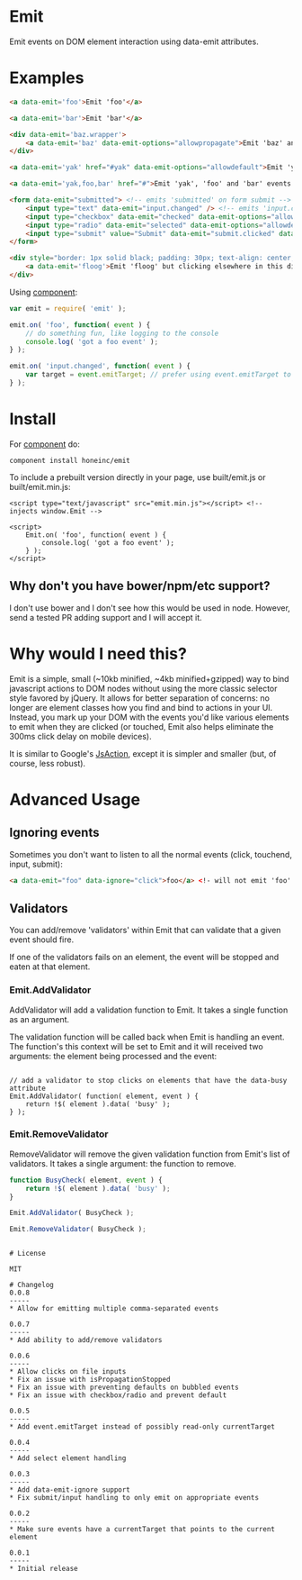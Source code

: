 # Emit

Emit events on DOM element interaction using data-emit attributes.

# Examples

```html
<a data-emit='foo'>Emit 'foo'</a>

<a data-emit='bar'>Emit 'bar'</a>

<div data-emit='baz.wrapper'>
    <a data-emit='baz' data-emit-options="allowpropagate">Emit 'baz' and, due to propagation, 'baz.wrapper'.</a>
</div>

<a data-emit='yak' href="#yak" data-emit-options="allowdefault">Emit 'yak' and allow default navigation to #yak.</a>

<a data-emit='yak,foo,bar' href="#">Emit 'yak', 'foo' and 'bar' events.</a>

<form data-emit="submitted"> <!-- emits 'submitted' on form submit -->
    <input type="text" data-emit="input.changed" /> <!-- emits 'input.changed' on input -->
    <input type="checkbox" data-emit="checked" data-emit-options="allowdefault">This is a checkbox.</input> <!-- allowdefault will let the checkbox check -->
    <input type="radio" data-emit="selected" data-emit-options="allowdefault">This is a radio button.</input> <!-- allowdefault will let the radio button select -->
    <input type="submit" value="Submit" data-emit="submit.clicked" data-emit-options="allowdefault" /> <!-- allowdefault will let the form submission event fire -->
</form>

<div style="border: 1px solid black; padding: 30px; text-align: center;" data-emit=""> <!-- catch click/touch event -->
    <a data-emit='floog'>Emit 'floog' but clicking elsewhere in this div should *not* produce an 'unhandled' event.</a>
</div>

```

Using [component](http://component.io):

```javascript
var emit = require( 'emit' );

emit.on( 'foo', function( event ) {
    // do something fun, like logging to the console
    console.log( 'got a foo event' );
} );

emit.on( 'input.changed', function( event ) {
    var target = event.emitTarget; // prefer using event.emitTarget to event.currentTarget unless you're sure you know what's up
} );
```

# Install

For [component](http://component.io) do:

```
component install honeinc/emit
```

To include a prebuilt version directly in your page, use built/emit.js or built/emit.min.js:

```
<script type="text/javascript" src="emit.min.js"></script> <!-- injects window.Emit -->

<script>
    Emit.on( 'foo', function( event ) {
        console.log( 'got a foo event' );
    } );
</script>

```

## Why don't you have bower/npm/etc support?

I don't use bower and I don't see how this would be used in node. However, send a tested PR adding support and I
will accept it.

# Why would I need this?

Emit is a simple, small (~10kb minified, ~4kb minified+gzipped) way to bind javascript actions to DOM nodes without
using the more classic selector style favored by jQuery. It allows for better separation of concerns: no longer
are element classes how you find and bind to actions in your UI. Instead, you mark up your DOM with the events
you'd like various elements to emit when they are clicked (or touched, Emit also helps eliminate the 300ms click
delay on mobile devices).

It is similar to Google's [JsAction](https://github.com/google/jsaction), except it is simpler and smaller (but, of
course, less robust).

# Advanced Usage

## Ignoring events

Sometimes you don't want to listen to all the normal events (click, touchend, input, submit):

```html
<a data-emit="foo" data-ignore="click">foo</a> <!- will not emit 'foo' when clicked -->
```
## Validators

You can add/remove 'validators' within Emit that can validate that a given event should fire.

If one of the validators fails on an element, the event will be stopped and eaten at that element.

### Emit.AddValidator

AddValidator will add a validation function to Emit. It takes a single function as an argument.

The validation function will be called back when Emit is handling an event. The function's this
context will be set to Emit and it will received two arguments: the element being processed and
the event:

```javasscript

// add a validator to stop clicks on elements that have the data-busy attribute
Emit.AddValidator( function( element, event ) {
    return !$( element ).data( 'busy' );
} );

```

### Emit.RemoveValidator

RemoveValidator will remove the given validation function from Emit's list of validators. It takes
a single argument: the function to remove.

```javascript
function BusyCheck( element, event ) {
    return !$( element ).data( 'busy' );
}

Emit.AddValidator( BusyCheck );

Emit.RemoveValidator( BusyCheck );
```


```

# License

MIT

# Changelog
0.0.8
-----
* Allow for emitting multiple comma-separated events

0.0.7
-----
* Add ability to add/remove validators

0.0.6
-----
* Allow clicks on file inputs
* Fix an issue with isPropagationStopped
* Fix an issue with preventing defaults on bubbled events
* Fix an issue with checkbox/radio and prevent default

0.0.5
-----
* Add event.emitTarget instead of possibly read-only currentTarget

0.0.4
-----
* Add select element handling

0.0.3
-----
* Add data-emit-ignore support
* Fix submit/input handling to only emit on appropriate events

0.0.2
-----
* Make sure events have a currentTarget that points to the current element

0.0.1
-----
* Initial release

